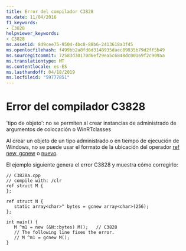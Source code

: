 ```yaml
---
title: Error del compilador C3828
ms.date: 11/04/2016
f1_keywords:
- C3828
helpviewer_keywords:
- C3828
ms.assetid: 8d9cee75-9504-4bc8-88b6-2413618a3f45
ms.openlocfilehash: f499bb2a8fd6d3148935daec89835b79d2ff5b49
ms.sourcegitcommit: 72583d30170d6ef29ea5c6848dc00169f2c909aa
ms.translationtype: MT
ms.contentlocale: es-ES
ms.lasthandoff: 04/18/2019
ms.locfileid: "59777851"
---
```

# <a name="compiler-error-c3828"></a>Error del compilador C3828

'tipo de objeto': no se permiten al crear instancias de administrado de argumentos de colocación o WinRTclasses

Al crear un objeto de un tipo administrado o en tiempo de ejecución de Windows, no se puede usar el formato de la ubicación del operador [ref new, gcnew](../../extensions/ref-new-gcnew-cpp-component-extensions.md) o [nuevo](../../cpp/new-operator-cpp.md).

El ejemplo siguiente genera el error C3828 y muestra cómo corregirlo:

```
// C3828a.cpp
// compile with: /clr
ref struct M {
};

ref struct N {
   static array<char>^ bytes = gcnew array<char>(256);
};

int main() {
   M ^m1 = new (&N::bytes) M();   // C3828
   // The following line fixes the error.
   // M ^m1 = gcnew M();
}
```